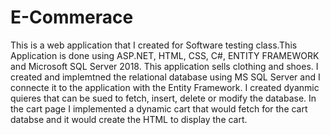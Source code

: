 # E-Commerace 
This is a web application that I created for Software testing class.This Application is done using ASP.NET, HTML, CSS, C#, ENTITY FRAMEWORK and Microsoft SQL Server 2018. This application sells clothing and shoes. I created and implemtned the relational database using MS SQL Server and I connecte it to the application with the Entity Framework. I created dyanmic quieres that can be sued to fetch, insert, delete or modify the database. In the cart page I implemented a dynamic cart that would fetch for the cart databse and it would create the HTML to display the cart. 

